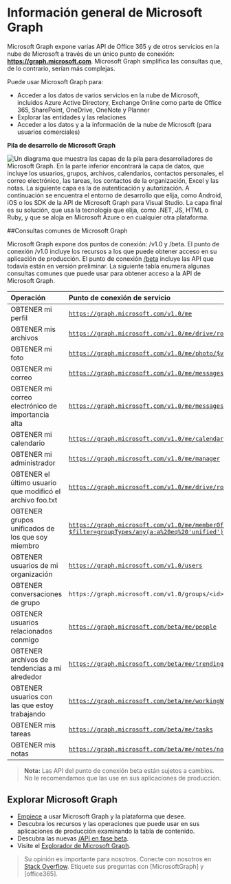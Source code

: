 # <a name="overview-of-microsoft-graph"></a>Información general de Microsoft Graph

Microsoft Graph expone varias API de Office 365 y de otros servicios en la nube de Microsoft a través de un único punto de conexión: **https://graph.microsoft.com**. Microsoft Graph simplifica las consultas que, de lo contrario, serían más complejas. 
 
Puede usar Microsoft Graph para:

- Acceder a los datos de varios servicios en la nube de Microsoft, incluidos Azure Active Directory, Exchange Online como parte de Office 365, SharePoint, OneDrive, OneNote y Planner
- Explorar las entidades y las relaciones
- Acceder a los datos y a la información de la nube de Microsoft (para usuarios comerciales)

**Pila de desarrollo de Microsoft Graph**

![Un diagrama que muestra las capas de la pila para desarrolladores de Microsoft Graph. En la parte inferior encontrará la capa de datos, que incluye los usuarios, grupos, archivos, calendarios, contactos personales, el correo electrónico, las tareas, los contactos de la organización, Excel y las notas. La siguiente capa es la de autenticación y autorización. A continuación se encuentra el entorno de desarrollo que elija, como Android, iOS o los SDK de la API de Microsoft Graph para Visual Studio. La capa final es su solución, que usa la tecnología que elija, como .NET, JS, HTML o Ruby, y que se aloja en Microsoft Azure o en cualquier otra plataforma.](./images/MicrosoftGraph_DevStack.png)

<!--<a name="msg_queries"> </a>-->

##<a name="common-microsoft-graph-queries"></a>Consultas comunes de Microsoft Graph

Microsoft Graph expone dos puntos de conexión: /v1.0 y /beta. El punto de conexión /v1.0 incluye los recursos a los que puede obtener acceso en su aplicación de producción. El punto de conexión [/beta](http://graph.microsoft.io/en-us/docs/api-reference/beta/beta-overview) incluye las API que todavía están en versión preliminar. La siguiente tabla enumera algunas consultas comunes que puede usar para obtener acceso a la API de Microsoft Graph.

| **Operación** | **Punto de conexión de servicio** |
|:--------------------------|:----------------------------------------|
|   OBTENER mi perfil |    [`https://graph.microsoft.com/v1.0/me`](/graph-explorer/#?request=me&version=v1.0) |
|   OBTENER mis archivos | [`https://graph.microsoft.com/v1.0/me/drive/root/children`](/graph-explorer/#?request=me%2Fdrive%2Froot%2Froot%2Fchildren&version=v1.0) |
|   OBTENER mi foto     | [`https://graph.microsoft.com/v1.0/me/photo/$value`](/graph-explorer/#?request=me%2Fphoto%2F%24value&version=v1.0) |
|   OBTENER mi correo |   [`https://graph.microsoft.com/v1.0/me/messages`](/graph-explorer/#?request=me%2Fmessages&version=v1.0) |
|   OBTENER mi correo electrónico de importancia alta | [`https://graph.microsoft.com/v1.0/me/messages?$filter=importance%20eq%20'high'`](/graph-explorer/#?request=me%2Fmessages%3F%24filter%3Dimportance%2520eq%2520'high'&version=v1.0) |
|   OBTENER mi calendario |   [`https://graph.microsoft.com/v1.0/me/calendar`](/graph-explorer/#?request=me%2Fcalendar&version=v1.0) |
|   OBTENER mi administrador  | [`https://graph.microsoft.com/v1.0/me/manager`](/graph-explorer/#?request=me%2Fmanager&version=v1.0) |
|   OBTENER el último usuario que modificó el archivo foo.txt |  [`https://graph.microsoft.com/v1.0/me/drive/root/children/foo.txt/lastModifiedByUser`](/graph-explorer/#?request=me%2Fdrive%2Froot%2Froot%2Fchildren%2Ffoo.txt%2FlastModifiedByUser&version=v1.0) |
|   OBTENER grupos unificados de los que soy miembro|   [`https://graph.microsoft.com/v1.0/me/memberOf/$/microsoft.graph.group?$filter=groupTypes/any(a:a%20eq%20'unified')`](/graph-explorer/#?request=me%2FmemberOf%2F%24%2Fmicrosoft.graph.group%3F%24filter%3DgroupTypes%2Fany(a%3Aa%2520eq%2520'unified'&version=v1.0)) |
|   OBTENER usuarios de mi organización     | [`https://graph.microsoft.com/v1.0/users`](/graph-explorer/#?request=users&version=v1.0) |
|   OBTENER conversaciones de grupo |   `https://graph.microsoft.com/v1.0/groups/<id>/conversations`|
|   OBTENER usuarios relacionados conmigo    | [`https://graph.microsoft.com/beta/me/people`](/graph-explorer/#?request=me%2Fpeople&version=beta)  |
|   OBTENER archivos de tendencias a mi alrededor |  [`https://graph.microsoft.com/beta/me/trendingAround`](/graph-explorer/#?request=me%2FtrendingAround&version=beta) |
|   OBTENER usuarios con las que estoy trabajando     | [`https://graph.microsoft.com/beta/me/workingWith`](/graph-explorer/#?request=me%2FworkingWith&version=beta) |
|   OBTENER mis tareas    | [`https://graph.microsoft.com/beta/me/tasks`](/graph-explorer/#?request=me%2Ftasks&version=beta) |
|   OBTENER mis notas |  [`https://graph.microsoft.com/beta/me/notes/notebooks`](/graph-explorer/#?request=me%2Fnotes%2Fnotebooks&version=beta) |


>**Nota:** Las API del punto de conexión beta están sujetos a cambios. No le recomendamos que las use en sus aplicaciones de producción. 

<!-- <a name="msg_roof"> </a> -->

## <a name="explore-microsoft-graph"></a>Explorar Microsoft Graph

- [Empiece](../get-started/get-started) a usar Microsoft Graph y la plataforma que desee.
- Descubra los recursos y las operaciones que puede usar en sus aplicaciones de producción examinando la tabla de contenido.
- Descubra las nuevas [/API en fase beta](http://graph.microsoft.io/en-us/docs/api-reference/beta/beta-overview).
- Visite el [Explorador de Microsoft Graph](https://graph.microsoft.io/en-us/graph-explorer).

 >  Su opinión es importante para nosotros. Conecte con nosotros en [Stack Overflow](http://stackoverflow.com/questions/tagged/office365+or+microsoftgraph). Etiquete sus preguntas con [MicrosoftGraph] y [office365].



